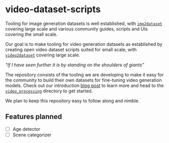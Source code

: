 # video-dataset-scripts

Tooling for image generation datasets is well established, with [`img2dataset`](https://github.com/rom1504/img2dataset) covering large scale and various community guides, scripts and UIs covering the small scale.

Our goal is to make tooling for video generation datasets as established by creating open video dataset scripts suited for small scale, with [`video2dataset`](https://github.com/iejMac/video2dataset) covering large scale.

*“If I have seen further it is by standing on the shoulders of giants”*

The repository consists of the tooling we are developing to make it easy for the community to build their own datasets for fine-tuning video generation models. Check out our introduction [blog post](https://huggingface.co/blog/vid_ds_scripts) to learn more and head to the [`video_processing`](./video_processing) directory to get started.

We plan to keep this repository easy to follow along and nimble. 

## Features planned

- [ ] Age detector
- [ ] Scene categorizer
